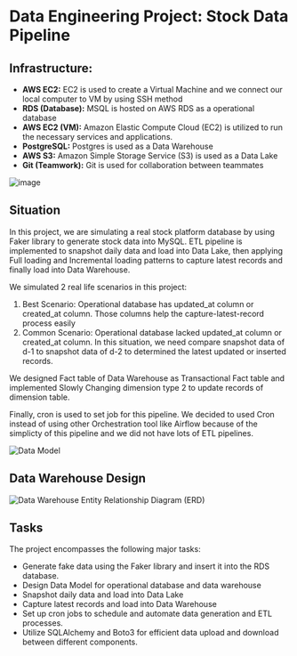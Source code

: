 # Data Engineering Project: Stock Data Pipeline

## Infrastructure:
- **AWS EC2:** EC2 is used to create a Virtual Machine and we connect our local computer to VM by using SSH method
- **RDS (Database):** MSQL is hosted on AWS RDS as a operational database
- **AWS EC2 (VM):** Amazon Elastic Compute Cloud (EC2) is utilized to run the necessary services and applications.
- **PostgreSQL:** Postgres is used as a Data Warehouse
- **AWS S3:** Amazon Simple Storage Service (S3) is used as a Data Lake
- **Git (Teamwork):** Git is used for collaboration between teammates 

![image](https://github.com/DangMinhHao/glorious-data-pipeline/assets/108931204/6ffd43c6-06e7-41fb-9b55-d28e2e9614ae)

## Situation
In this project, we are simulating a real stock platform database by using Faker library to generate stock data into MySQL. ETL pipeline is implemented to snapshot daily data and load into Data Lake, then applying Full loading and Incremental loading patterns to capture latest records and finally load into Data Warehouse.

We simulated 2 real life scenarios in this project:
1. Best Scenario: Operational database has updated_at column or created_at column. Those columns help the capture-latest-record process easily
2. Common Scenario: Operational database lacked updated_at column or created_at column. In this situation, we need compare snapshot data of d-1 to snapshot data of d-2 to determined the latest updated or inserted records.

We designed Fact table of Data Warehouse as Transactional Fact table and implemented Slowly Changing dimension type 2 to update records of dimension table.

Finally, cron is used to set job for this pipeline. We decided to used Cron instead of using other Orchestration tool like Airflow because of the simplicty of this pipeline and we did not have lots of ETL pipelines.

![Data Model](https://github.com/hoanguyen071710/glorious-data-pipeline/assets/76463109/f0c68dd3-66ca-40d6-b9d2-22b317a1c8c8)

## Data Warehouse Design

![Data Warehouse Entity Relationship Diagram (ERD)](https://github.com/hoanguyen071710/glorious-data-pipeline/assets/76463109/951c1c1f-fc49-4a05-8171-5b16f8f57a2f)

## Tasks
The project encompasses the following major tasks:
- Generate fake data using the Faker library and insert it into the RDS database.
- Design Data Model for operational database and data warehouse
- Snapshot daily data and load into Data Lake
- Capture latest records and load into Data Warehouse
- Set up cron jobs to schedule and automate data generation and ETL processes.
- Utilize SQLAlchemy and Boto3 for efficient data upload and download between different components.
